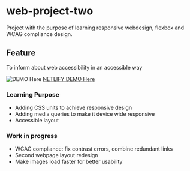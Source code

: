 # web-project-two
Project with the purpose of learning responsive webdesign, flexbox and WCAG compliance design.

## Feature
To inform about web accessibility in an accessible way

![DEMO Here](https://user-images.githubusercontent.com/57369792/137278145-5c7ac399-2fd2-443c-bc3c-1ef5359bd179.png)
[NETLIFY DEMO Here](https://relaxed-bassi-689e39.netlify.app/)

### Learning Purpose
- Adding CSS units to achieve responsive design
- Adding media queries to make it device wide responsive
- Accessible layout

### Work in progress
- WCAG compliance: fix contrast errors, combine redundant links
- Second webpage layout redesign
- Make images load faster for better usability






